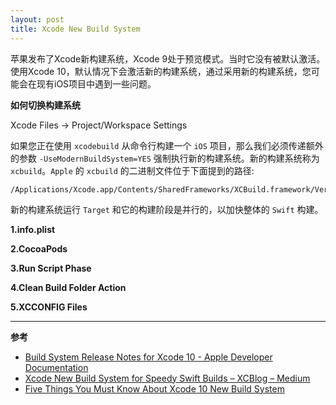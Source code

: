 ```yaml
---
layout: post
title: Xcode New Build System
---
```



苹果发布了Xcode新构建系统，Xcode 9处于预览模式。当时它没有被默认激活。使用Xcode 10，默认情况下会激活新的构建系统，通过采用新的构建系统，您可能会在现有iOS项目中遇到一些问题。

**如何切换构建系统**

Xcode Files -> Project/Workspace Settings

如果您正在使用 `xcodebuild` 从命令行构建一个 `iOS` 项目，那么我们必须传递额外的参数 `-UseModernBuildSystem=YES` 强制执行新的构建系统。新的构建系统称为 `xcbuild`。`Apple` 的 `xcbuild` 的二进制文件位于下面提到的路径:
```
/Applications/Xcode.app/Contents/SharedFrameworks/XCBuild.framework/Versions/A/Support/xcbuild
```
新的构建系统运行 `Target` 和它的构建阶段是并行的，以加快整体的 `Swift` 构建。

**1.info.plist**

**2.CocoaPods**

**3.Run Script Phase**

**4.Clean Build Folder Action**

**5.XCCONFIG Files**


---
**参考**
* [Build System Release Notes for Xcode 10 - Apple Developer Documentation](https://developer.apple.com/documentation/xcode_release_notes/xcode_10_release_notes/build_system_release_notes_for_xcode_10)
* [Xcode New Build System for Speedy Swift Builds – XCBlog – Medium](https://medium.com/xcblog/xcode-new-build-system-for-speedy-swift-builds-c39ea6596e17)
* [Five Things You Must Know About Xcode 10 New Build System](https://medium.com/xcblog/five-things-you-must-know-about-xcode-10-new-build-system-41676cd5fd6c)

